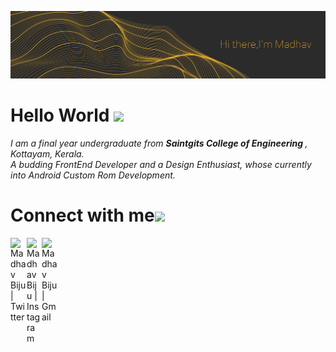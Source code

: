  ![Header image](https://raw.githubusercontent.com/madhavbiju/madhavbiju/main/assets/welcome.jpg)

# Hello World <img src="https://github.com/TheDudeThatCode/TheDudeThatCode/blob/master/Assets/Hi.gif" width="29px">
<p>
  <em>
    I am a final year undergraduate from <b>Saintgits College of Engineering </b>, Kottayam, Kerala. <br>
    A budding FrontEnd Developer and a Design Enthusiast, whose currently into Android Custom Rom Development.
  </em>
</p>

# Connect with me<img src="https://github.com/TheDudeThatCode/TheDudeThatCode/blob/master/Assets/Handshake.gif" height="32px">

  <a href="https://twitter.com/madhavbiju">
    <img align="left" alt="Madhav Biju | Twitter" width="26px" src="https://github.com/TheDudeThatCode/TheDudeThatCode/blob/master/Assets/Twitter.svg" />
  </a>
  <a href="https://www.instagram.com/madhavbiju/">
    <img align="left" alt="Madhav Biju | Instagram" width="24px" src="https://github.com/TheDudeThatCode/TheDudeThatCode/blob/master/Assets/Instagram.svg" />
  </a>
  <a href="mailto:madhavbiju01@gmail.com">
    <img align="left" alt="Madhav Biju | Gmail" width="26px" src="https://github.com/TheDudeThatCode/TheDudeThatCode/blob/master/Assets/Gmail.svg" />
  </a>
<!-- Thanks to :- ⭐️ From [TheDudeThatCode](https://github.com/TheDudeThatCode) -->
